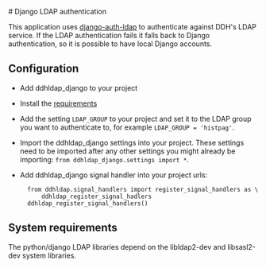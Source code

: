 # Django LDAP authentication

This application uses [django-auth-ldap][] to authenticate against DDH's LDAP
service. If the LDAP authentication fails it falls back to Django
authentication, so it is possible to have local Django accounts.

## Configuration

- Add ddhldap_django to your project
- Install the [requirements][]
- Add the setting `LDAP_GROUP` to your project and set it to the LDAP group you
  want to authenticate to, for example `LDAP_GROUP = 'histpag'`.
- Import the ddhldap_django settings into your project. These settings need to
  be imported after any other settings you might already be importing: `from ddhldap_django.settings import *`.
- Add ddhldap_django signal handler into your project urls:
    
        from ddhldap.signal_handlers import register_signal_handlers as \
            ddhldap_register_signal_hadlers
        ddhldap_register_signal_handlers()

## System requirements

The python/django LDAP libraries depend on the libldap2-dev and libsasl2-dev system
libraries.

[django-auth-ldap]: http://pythonhosted.org/django-auth-ldap/
[requirements]: requirements.txt
